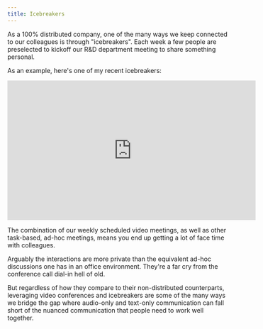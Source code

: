 ```yaml
---
title: Icebreakers
---
```


As a 100% distributed company, one of the many ways we keep connected to our colleagues is through "icebreakers". Each week a few people are preselected to kickoff our R&D department meeting to share something personal. 

As an example, here's one of my recent icebreakers:

<iframe width="560" height="315" src="https://www.youtube-nocookie.com/embed/bI8Ho8-2DFQ" frameborder="0" allow="accelerometer; autoplay; encrypted-media; gyroscope; picture-in-picture" allowfullscreen></iframe>

The combination of our weekly scheduled video meetings, as well as other task-based, ad-hoc meetings, means you end up getting a lot of face time with colleagues. 

Arguably the interactions are more private than the equivalent ad-hoc discussions one has in an office environment. They're a far cry from the conference call dial-in hell of old.

But regardless of how they compare to their non-distributed counterparts, leveraging video conferences and icebreakers are some of the many ways we bridge the gap where audio-only and text-only communication can fall short of the nuanced communication that people need to work well together.